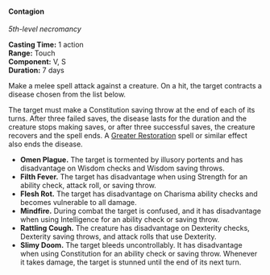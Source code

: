 #### Contagion
<!-- markdownlint-disable link-image-reference-definitions -->
[_metadata_:spell_name]:- "Contagion"
[_metadata_:spell_level]:- "5"
[_metadata_:spell_school]:- "necromancy"
[_metadata_:ritual]:- "false"
[_metadata_:casting_time_amount]:- "1"
[_metadata_:casting_time_unit]:- "action"
[_metadata_:range]:- "Touch"
[_metadata_:target]:- "One creature"
[_metadata_:components_verbal]:- "false"
[_metadata_:components_somatic]:- "false"
[_metadata_:components_material]:- "false"
[_metadata_:duration]:- "7 days"
[_metadata_:concentration]:- "false"
[_metadata_:saving_throw]:- "Constitution"
[_metadata_:saving_throw_success]:- "ends_effect"
[_metadata_:compared_to_wotc_srd_5.1]:- "mechanics_same_wording_different"
[_metadata_:compared_to_a5e_srd]:- "mechanics_same_wording_different"
<!-- markdownlint-disable-next-line no-emphasis-as-heading -->
_5th-level necromancy_

**Casting Time:** 1 action \
**Range:** Touch \
**Component:** V, S \
**Duration:** 7 days

Make a melee spell attack against a creature.
On a hit, the target contracts a disease chosen from the list below.

The target must make a Constitution saving throw at the end of each of its turns.
After three failed saves, the disease lasts for the duration and the creature stops making saves, or after three successful saves, the creature recovers and the spell ends.
A [Greater Restoration](#Greater_Restoration_greater_restoration) spell or similar effect also ends the disease.

<!-- spell-checker:words Mindfire -->
- **Omen Plague.**
  The target is tormented by illusory portents and has disadvantage on Wisdom checks and Wisdom saving throws.
- **Filth Fever.**
  The target has disadvantage when using Strength for an ability check, attack roll, or saving throw.
- **Flesh Rot.**
  The target has disadvantage on Charisma ability checks and becomes vulnerable to all damage.
- **Mindfire.**
  During combat the target is confused, and it has disadvantage when using Intelligence for an ability check or saving throw.
- **Rattling Cough.**
  The creature has disadvantage on Dexterity checks, Dexterity saving throws, and attack rolls that use Dexterity.
- **Slimy Doom.**
  The target bleeds uncontrollably.
  It has disadvantage when using Constitution for an ability check or saving throw.
  Whenever it takes damage, the target is stunned until the end of its next turn.
